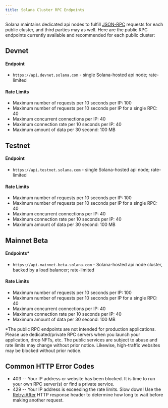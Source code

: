```yaml
---
title: Solana Cluster RPC Endpoints
---
```


Solana maintains dedicated api nodes to fulfill [JSON-RPC](developing/clients/jsonrpc-api.md)
requests for each public cluster, and third parties may as well. Here are the
public RPC endpoints currently available and recommended for each public cluster:

## Devnet

#### Endpoint

- `https://api.devnet.solana.com` - single Solana-hosted api node; rate-limited

#### Rate Limits

- Maximum number of requests per 10 seconds per IP: 100
- Maximum number of requests per 10 seconds per IP for a single RPC: 40
- Maximum concurrent connections per IP: 40
- Maximum connection rate per 10 seconds per IP: 40
- Maximum amount of data per 30 second: 100 MB

## Testnet

#### Endpoint

- `https://api.testnet.solana.com` - single Solana-hosted api node; rate-limited

#### Rate Limits

- Maximum number of requests per 10 seconds per IP: 100
- Maximum number of requests per 10 seconds per IP for a single RPC: 40
- Maximum concurrent connections per IP: 40
- Maximum connection rate per 10 seconds per IP: 40
- Maximum amount of data per 30 second: 100 MB

## Mainnet Beta

#### Endpoints*

- `https://api.mainnet-beta.solana.com` - Solana-hosted api node cluster, backed by a load balancer; rate-limited

#### Rate Limits

- Maximum number of requests per 10 seconds per IP: 100
- Maximum number of requests per 10 seconds per IP for a single RPC: 40
- Maximum concurrent connections per IP: 40
- Maximum connection rate per 10 seconds per IP: 40
- Maximum amount of data per 30 second: 100 MB

*The public RPC endpoints are not intended for production applications. Please
use dedicated/private RPC servers when you launch your application, drop NFTs,
etc. The public services are subject to abuse and rate limits may change
without prior notice. Likewise, high-traffic websites may be blocked without
prior notice.

## Common HTTP Error Codes

- 403 -- Your IP address or website has been blocked. It is time to run your own RPC server(s) or find a private service.
- 429 -- Your IP address is exceeding the rate limits. Slow down! Use the
[Retry-After](https://developer.mozilla.org/en-US/docs/Web/HTTP/Headers/Retry-After)
HTTP response header to determine how long to wait before making another
request.
